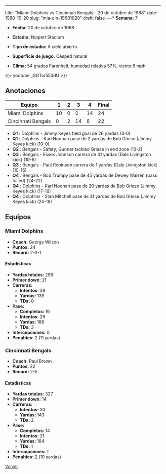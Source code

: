 ---
title: "Miami Dolphins vs Cincinnati Bengals - 20 de octubre de 1968"
date: 1968-10-20
slug: "mia-cin-19681020"
draft: false
---* **Semana:** 7
* **Fecha:** 20 de octubre de 1968

* **Estadio:** Nippert Stadium
* **Tipo de estadio:** A cielo abierto
* **Superficie de juego:** Césped natural
* **Clima:** 54 grados Farenheit, humedad relativa 57%, viento 6 mph

{{< youtube _GGTor553dU >}}


## Anotaciones
| Equipo | 1 | 2 | 3 | 4 | Final |
|--------|---|---|---|---|-------|
| Miami Dolphins  | 10 | 0 | 0 | 14  | 24 |
| Cincinnati Bengals  | 0 | 2 | 14 | 6  | 22 |
* **Q1** : Dolphins - Jimmy Keyes field goal de 26 yardas (3-0)
* **Q1** : Dolphins - Karl Noonan pase de 2 yardas de Bob Griese (Jimmy Keyes kick) (10-0)
* **Q2** : Bengals - Safety, Gunner tackled Griese in end zone (10-2)
* **Q3** : Bengals - Essex Johnson carrera de 41 yardas (Dale Livingston kick) (10-9)
* **Q3** : Bengals - Paul Robinson carrera de 1 yardas (Dale Livingston kick) (10-16)
* **Q4** : Bengals - Bob Trumpy pase de 45 yardas de Dewey Warren (pass failed) (24-22)
* **Q4** : Dolphins - Karl Noonan pase de 20 yardas de Bob Griese (Jimmy Keyes kick) (17-16)
* **Q4** : Dolphins - Stan Mitchell pase de 31 yardas de Bob Griese (Jimmy Keyes kick) (24-16)


## Equipos


### Miami Dolphins
* **Coach:** George Wilson
* **Puntos:** 24
* **Record:** 2-3-1
#### Estadísticas
* **Yardas totales:** 296
* **Primer down:** 21
* **Carreras:**
  * **Intentos:** 38
  * **Yardas:** 139
  * **TDs:** 0
* **Pase:**
  * **Completos:** 16
  * **Intentos:** 29
  * **Yardas:** 186
  * **TDs:** 3
* **Intercepciones:** 0
* **Penalties:** 2 (11 yardas)

### Cincinnati Bengals
* **Coach:** Paul Brown
* **Puntos:** 22
* **Record:** 2-5
#### Estadísticas
* **Yardas totales:** 327
* **Primer down:** 14
* **Carreras:**
  * **Intentos:** 30
  * **Yardas:** 143
  * **TDs:** 2
* **Pase:**
  * **Completos:** 14
  * **Intentos:** 21
  * **Yardas:** 184
  * **TDs:** 1
* **Intercepciones:** 1
* **Penalties:** 2 (10 yardas)


[Volver](/historia/1968)
